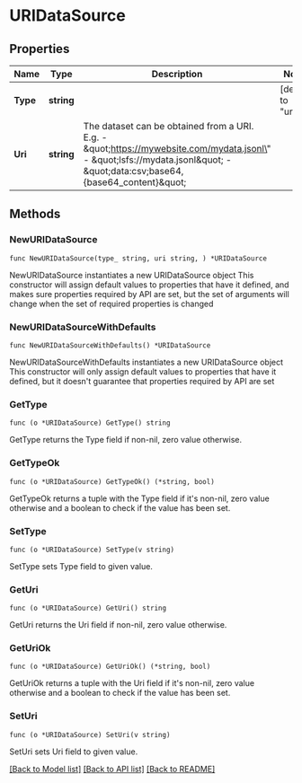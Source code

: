 # URIDataSource

## Properties

Name | Type | Description | Notes
------------ | ------------- | ------------- | -------------
**Type** | **string** |  | [default to "uri"]
**Uri** | **string** | The dataset can be obtained from a URI. E.g. - \&quot;https://mywebsite.com/mydata.jsonl\&quot; - \&quot;lsfs://mydata.jsonl\&quot; - \&quot;data:csv;base64,{base64_content}\&quot; | 

## Methods

### NewURIDataSource

`func NewURIDataSource(type_ string, uri string, ) *URIDataSource`

NewURIDataSource instantiates a new URIDataSource object
This constructor will assign default values to properties that have it defined,
and makes sure properties required by API are set, but the set of arguments
will change when the set of required properties is changed

### NewURIDataSourceWithDefaults

`func NewURIDataSourceWithDefaults() *URIDataSource`

NewURIDataSourceWithDefaults instantiates a new URIDataSource object
This constructor will only assign default values to properties that have it defined,
but it doesn't guarantee that properties required by API are set

### GetType

`func (o *URIDataSource) GetType() string`

GetType returns the Type field if non-nil, zero value otherwise.

### GetTypeOk

`func (o *URIDataSource) GetTypeOk() (*string, bool)`

GetTypeOk returns a tuple with the Type field if it's non-nil, zero value otherwise
and a boolean to check if the value has been set.

### SetType

`func (o *URIDataSource) SetType(v string)`

SetType sets Type field to given value.


### GetUri

`func (o *URIDataSource) GetUri() string`

GetUri returns the Uri field if non-nil, zero value otherwise.

### GetUriOk

`func (o *URIDataSource) GetUriOk() (*string, bool)`

GetUriOk returns a tuple with the Uri field if it's non-nil, zero value otherwise
and a boolean to check if the value has been set.

### SetUri

`func (o *URIDataSource) SetUri(v string)`

SetUri sets Uri field to given value.



[[Back to Model list]](../README.md#documentation-for-models) [[Back to API list]](../README.md#documentation-for-api-endpoints) [[Back to README]](../README.md)


